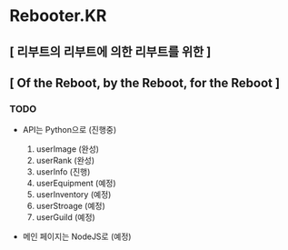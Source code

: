 # Rebooter.KR

## [ 리부트의 리부트에 의한 리부트를 위한 ]
## [ Of the Reboot, by the Reboot, for the Reboot ]

### TODO
* API는 Python으로 (진행중)
    1. userImage (완성)
    2. userRank (완성)
    3. userInfo (진행)
    4. userEquipment (예정)
    5. userInventory (예정)
    6. userStroage (예정)
    7. userGuild (예정)

* 메인 페이지는 NodeJS로 (예정)